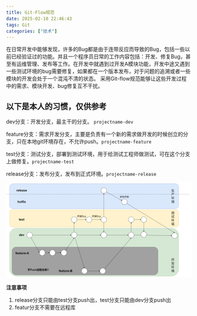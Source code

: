 ```yaml
---
title: Git-Flow规范
date: 2025-02-10 22:46:43
tags: Git
categories: ["技术"]
---
```

在日常开发中能够发现，许多的Bug都是由于连带反应而导致的Bug，包括一些以前已经验证过的功能。并且一个程序员日常的工作内容包括：开发、修复Bug，甚至有运维管理、发布等工作。在开发中就遇到过开发A模块功能，开发中途又遇到一些测试环境的bug需要修复，如果都在一个版本发布，对于问题的追溯或者一些模块的开发会处于一个混沌不清的状态。
采用Git-flow规范能够让这些开发过程中的需求、模块开发、bug修复互不干扰。

**以下是本人的习惯，仅供参考**
---

dev分支：开发分支，最主干的分支。 `projectname-dev` 

feature分支：需求开发分支，主要是负责有一个新的需求做开发的时候创立的分支，只在本地git环境存在，不允许push。`projectname-feature` 

test分支：测试分支，部署到测试环境，用于给测试工程师做测试，可在这个分支上做修复。`projectname-test`

release分支：发布分支，发布到正式环境。`projectname-release`

![GitFlow.png](Git-Flow规范/GitFlow.png)


**注意事项**
1. release分支只能由test分支push出，test分支只能由dev分支push出
2. featur分支不需要在远程库
   